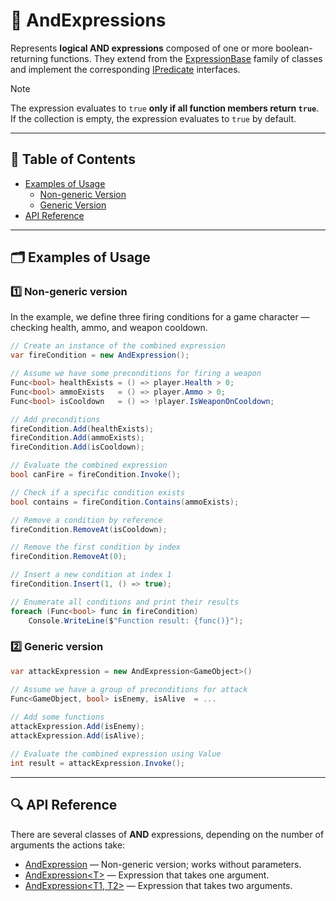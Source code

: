 # 🧩 AndExpressions

Represents **logical AND expressions** composed of one or more boolean-returning functions. They extend from
the [ExpressionBase](ExpressionsBase.md) family of classes and implement the
corresponding [IPredicate](../Functions/IPredicates.md) interfaces.

> [!NOTE]
> The expression evaluates to `true` **only if all function members return `true`**.
> If the collection is empty, the expression evaluates to `true` by default.

---

## 📑 Table of Contents

- [Examples of Usage](#-examples-of-usage)
    - [Non-generic Version](#ex-1)
    - [Generic Version](#ex-2)
- [API Reference](#-api-reference)

---

## 🗂 Examples of Usage

<div id="ex-1"></div>

### 1️⃣ Non-generic version

In the example, we define three firing conditions for a game character — checking health, ammo, and weapon cooldown.

```csharp
// Create an instance of the combined expression
var fireCondition = new AndExpression();

// Assume we have some preconditions for firing a weapon
Func<bool> healthExists = () => player.Health > 0;
Func<bool> ammoExists   = () => player.Ammo > 0;
Func<bool> isCooldown   = () => !player.IsWeaponOnCooldown;

// Add preconditions
fireCondition.Add(healthExists);
fireCondition.Add(ammoExists);
fireCondition.Add(isCooldown);

// Evaluate the combined expression
bool canFire = fireCondition.Invoke();

// Check if a specific condition exists
bool contains = fireCondition.Contains(ammoExists);

// Remove a condition by reference
fireCondition.RemoveAt(isCooldown);

// Remove the first condition by index
fireCondition.RemoveAt(0);

// Insert a new condition at index 1
fireCondition.Insert(1, () => true);

// Enumerate all conditions and print their results
foreach (Func<bool> func in fireCondition)
    Console.WriteLine($"Function result: {func()}");
```

<div id="ex-2"></div>

### 2️⃣ Generic version

```csharp
var attackExpression = new AndExpression<GameObject>()

// Assume we have a group of preconditions for attack
Func<GameObject, bool> isEnemy, isAlive  = ...
    
// Add some functions
attackExpression.Add(isEnemy);
attackExpression.Add(isAlive);

// Evaluate the combined expression using Value
int result = attackExpression.Invoke();
```

---

## 🔍 API Reference

There are several classes of **AND** expressions, depending on the number of arguments the actions take:

- [AndExpression](AndExpression.md) — Non-generic version; works without parameters.
- [AndExpression&lt;T&gt;](AndExpression%601.md) — Expression that takes one argument.
- [AndExpression&lt;T1, T2&gt;](AndExpression%602.md) — Expression that takes two arguments.